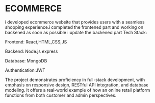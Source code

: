 # ECOMMERCE
i developed ecommerce website that provides users with a seamless shopping experience.i completed the frontened part and working on backened as soon as possible i update the backened part
Tech Stack:

Frontend: React,HTML,CSS,JS

Backend: Node.js express

Database: MongoDB  

Authentication:JWT

The project demonstrates proficiency in full-stack development, with emphasis on responsive design, RESTful API integration, and database modeling. It offers a real-world example of how an online retail platform functions from both customer and admin perspectives.
